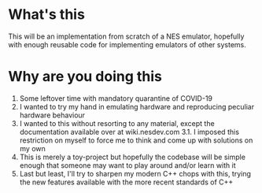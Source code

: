 # What's this

This will be an implementation from scratch of a NES emulator, hopefully with
enough reusable code for implementing emulators of other systems.

# Why are you doing this

1. Some leftover time with mandatory quarantine of COVID-19
2. I wanted to try my hand in emulating hardware and reproducing peculiar
hardware behaviour
3. I wanted to this without resorting to any material, except the documentation
available over at wiki.nesdev.com
3.1. I imposed this restriction on myself to force me to think and come up with
solutions on my own
4. This is merely a toy-project but hopefully the codebase will be simple enough
that someone may want to play around and/or learn with it
5. Last but least, I'll try to sharpen my modern C++ chops with this, trying the
new features available with the more recent standards of C++

